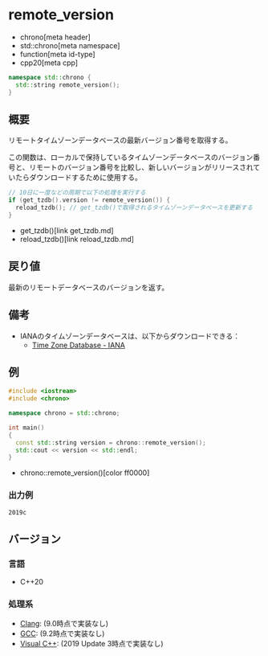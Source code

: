 # remote_version
* chrono[meta header]
* std::chrono[meta namespace]
* function[meta id-type]
* cpp20[meta cpp]

```cpp
namespace std::chrono {
  std::string remote_version();
}
```

## 概要
リモートタイムゾーンデータベースの最新バージョン番号を取得する。

この関数は、ローカルで保持しているタイムゾーンデータベースのバージョン番号と、リモートのバージョン番号を比較し、新しいバージョンがリリースされていたらダウンロードするために使用する。

```cpp
// 10日に一度などの周期で以下の処理を実行する
if (get_tzdb().version != remote_version()) {
  reload_tzdb(); // get_tzdb()で取得されるタイムゾーンデータベースを更新する
}
```
* get_tzdb()[link get_tzdb.md]
* reload_tzdb()[link reload_tzdb.md]


## 戻り値
最新のリモートデータベースのバージョンを返す。


## 備考
- IANAのタイムゾーンデータベースは、以下からダウンロードできる：
    - [Time Zone Database - IANA](https://www.iana.org/time-zones)


## 例
```cpp example
#include <iostream>
#include <chrono>

namespace chrono = std::chrono;

int main()
{
  const std::string version = chrono::remote_version();
  std::cout << version << std::endl;
}
```
* chrono::remote_version()[color ff0000]

### 出力例
```
2019c
```

## バージョン
### 言語
- C++20

### 処理系
- [Clang](/implementation.md#clang): (9.0時点で実装なし)
- [GCC](/implementation.md#gcc): (9.2時点で実装なし)
- [Visual C++](/implementation.md#visual_cpp): (2019 Update 3時点で実装なし)
